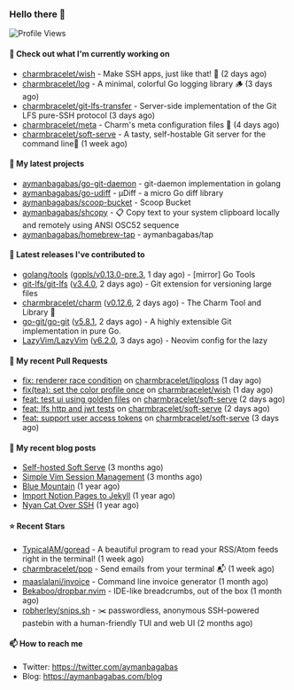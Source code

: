 ### Hello there 👋

![Profile Views](https://komarev.com/ghpvc/?username=aymanbagabas&label=PROFILE+VIEWS)

#### 👷 Check out what I'm currently working on

- [charmbracelet/wish](https://github.com/charmbracelet/wish) - Make SSH apps, just like that! 💫 (2 days ago)
- [charmbracelet/log](https://github.com/charmbracelet/log) - A minimal, colorful Go logging library 🪵 (3 days ago)
- [charmbracelet/git-lfs-transfer](https://github.com/charmbracelet/git-lfs-transfer) - Server-side implementation of the Git LFS pure-SSH protocol (3 days ago)
- [charmbracelet/meta](https://github.com/charmbracelet/meta) - Charm&#39;s meta configuration files 🫥 (4 days ago)
- [charmbracelet/soft-serve](https://github.com/charmbracelet/soft-serve) - A tasty, self-hostable Git server for the command line🍦 (1 week ago)

#### 🌱 My latest projects

- [aymanbagabas/go-git-daemon](https://github.com/aymanbagabas/go-git-daemon) - git-daemon implementation in golang
- [aymanbagabas/go-udiff](https://github.com/aymanbagabas/go-udiff) - µDiff - a micro Go diff library
- [aymanbagabas/scoop-bucket](https://github.com/aymanbagabas/scoop-bucket) - Scoop Bucket
- [aymanbagabas/shcopy](https://github.com/aymanbagabas/shcopy) - 📋 Copy text to your system clipboard locally and remotely using ANSI OSC52 sequence
- [aymanbagabas/homebrew-tap](https://github.com/aymanbagabas/homebrew-tap) - aymanbagabas/tap

#### 🔭 Latest releases I've contributed to

- [golang/tools](https://github.com/golang/tools) ([gopls/v0.13.0-pre.3](https://github.com/golang/tools/releases/tag/gopls/v0.13.0-pre.3), 1 day ago) - [mirror] Go Tools
- [git-lfs/git-lfs](https://github.com/git-lfs/git-lfs) ([v3.4.0](https://github.com/git-lfs/git-lfs/releases/tag/v3.4.0), 2 days ago) - Git extension for versioning large files
- [charmbracelet/charm](https://github.com/charmbracelet/charm) ([v0.12.6](https://github.com/charmbracelet/charm/releases/tag/v0.12.6), 2 days ago) - The Charm Tool and Library 🌟
- [go-git/go-git](https://github.com/go-git/go-git) ([v5.8.1](https://github.com/go-git/go-git/releases/tag/v5.8.1), 2 days ago) - A highly extensible Git implementation in pure Go.
- [LazyVim/LazyVim](https://github.com/LazyVim/LazyVim) ([v6.2.0](https://github.com/LazyVim/LazyVim/releases/tag/v6.2.0), 3 days ago) - Neovim config for the lazy

#### 🔨 My recent Pull Requests

- [fix: renderer race condition](https://github.com/charmbracelet/lipgloss/pull/210) on [charmbracelet/lipgloss](https://github.com/charmbracelet/lipgloss) (1 day ago)
- [fix(tea): set the color profile once](https://github.com/charmbracelet/wish/pull/159) on [charmbracelet/wish](https://github.com/charmbracelet/wish) (1 day ago)
- [feat: test ui using golden files](https://github.com/charmbracelet/soft-serve/pull/352) on [charmbracelet/soft-serve](https://github.com/charmbracelet/soft-serve) (2 days ago)
- [feat: lfs http and jwt tests](https://github.com/charmbracelet/soft-serve/pull/351) on [charmbracelet/soft-serve](https://github.com/charmbracelet/soft-serve) (2 days ago)
- [feat: support user access tokens](https://github.com/charmbracelet/soft-serve/pull/349) on [charmbracelet/soft-serve](https://github.com/charmbracelet/soft-serve) (3 days ago)

#### 📜 My recent blog posts

- [Self-hosted Soft Serve](https://aymanbagabas.com/blog/2023/04/28/self-hosted-soft-serve.html) (3 months ago)
- [Simple Vim Session Management](https://aymanbagabas.com/blog/2023/04/13/simple-vim-session-management.html) (3 months ago)
- [Blue Mountain](https://aymanbagabas.com/blog/2022/06/02/blue-mountain.html) (1 year ago)
- [Import Notion Pages to Jekyll](https://aymanbagabas.com/blog/2022/03/29/import-notion-pages-to-jekyll.html) (1 year ago)
- [Nyan Cat Over SSH](https://aymanbagabas.com/blog/2022/03/25/nyan-cat-over-ssh.html) (1 year ago)

#### ⭐ Recent Stars

- [TypicalAM/goread](https://github.com/TypicalAM/goread) - A beautiful program to read your RSS/Atom feeds right in the terminal! (1 week ago)
- [charmbracelet/pop](https://github.com/charmbracelet/pop) - Send emails from your terminal 📬 (1 week ago)
- [maaslalani/invoice](https://github.com/maaslalani/invoice) - Command line invoice generator (1 month ago)
- [Bekaboo/dropbar.nvim](https://github.com/Bekaboo/dropbar.nvim) - IDE-like breadcrumbs, out of the box (1 month ago)
- [robherley/snips.sh](https://github.com/robherley/snips.sh) - ✂️ passwordless, anonymous SSH-powered pastebin with a human-friendly TUI and web UI (2 months ago)

#### 📫 How to reach me

- Twitter: https://twitter.com/aymanbagabas
- Blog: https://aymanbagabas.com/blog
